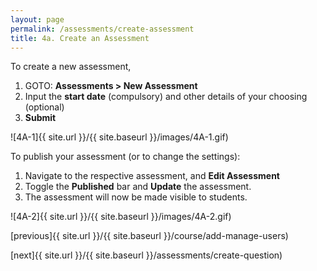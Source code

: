 ```yaml
---
layout: page
permalink: /assessments/create-assessment
title: 4a. Create an Assessment
---
```


To create a new assessment,
  1. GOTO: **Assessments > New Assessment**
  2. Input the **start date** (compulsory) and other details of your choosing (optional)
  3. **Submit**

![4A-1]{{ site.url }}/{{ site.baseurl }}/images/4A-1.gif)

To publish your assessment (or to change the settings):
  1. Navigate to the respective assessment, and **Edit Assessment**
  2. Toggle the **Published** bar and **Update** the assessment.
  3. The assessment will now be made visible to students.

![4A-2]{{ site.url }}/{{ site.baseurl }}/images/4A-2.gif)

[previous]{{ site.url }}/{{ site.baseurl }}/course/add-manage-users)

[next]{{ site.url }}/{{ site.baseurl }}/assessments/create-question)